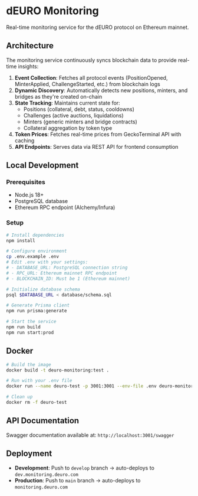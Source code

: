 # dEURO Monitoring

Real-time monitoring service for the dEURO protocol on Ethereum mainnet.

## Architecture

The monitoring service continuously syncs blockchain data to provide real-time insights:

1. **Event Collection**: Fetches all protocol events (PositionOpened, MinterApplied, ChallengeStarted, etc.) from blockchain logs
2. **Dynamic Discovery**: Automatically detects new positions, minters, and bridges as they're created on-chain
3. **State Tracking**: Maintains current state for:
   - Positions (collateral, debt, status, cooldowns)
   - Challenges (active auctions, liquidations)
   - Minters (generic minters and bridge contracts)
   - Collateral aggregation by token type
4. **Token Prices**: Fetches real-time prices from GeckoTerminal API with caching
5. **API Endpoints**: Serves data via REST API for frontend consumption

## Local Development

### Prerequisites
- Node.js 18+
- PostgreSQL database
- Ethereum RPC endpoint (Alchemy/Infura)

### Setup

```bash
# Install dependencies
npm install

# Configure environment
cp .env.example .env
# Edit .env with your settings:
# - DATABASE_URL: PostgreSQL connection string
# - RPC_URL: Ethereum mainnet RPC endpoint
# - BLOCKCHAIN_ID: Must be 1 (Ethereum mainnet)

# Initialize database schema
psql $DATABASE_URL < database/schema.sql

# Generate Prisma client
npm run prisma:generate

# Start the service
npm run build
npm run start:prod
```

## Docker

```bash
# Build the image
docker build -t deuro-monitoring:test .

# Run with your .env file
docker run --name deuro-test -p 3001:3001 --env-file .env deuro-monitoring:test

# Clean up
docker rm -f deuro-test
```

## API Documentation

Swagger documentation available at: `http://localhost:3001/swagger`

## Deployment

- **Development**: Push to `develop` branch → auto-deploys to `dev.monitoring.deuro.com`
- **Production**: Push to `main` branch → auto-deploys to `monitoring.deuro.com`